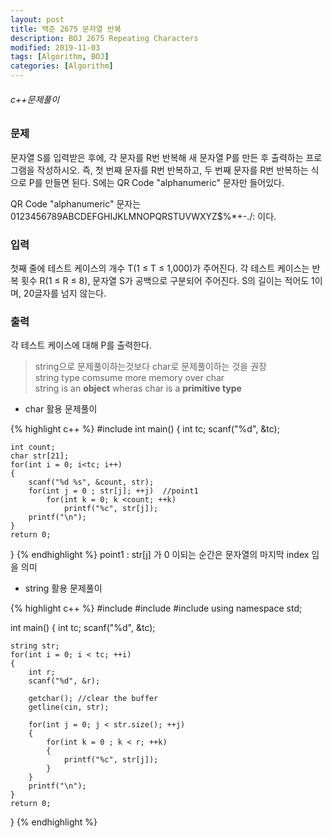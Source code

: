 ```yaml
---
layout: post
title: 백준 2675 문자열 반복
description: BOJ 2675 Repeating Characters
modified: 2019-11-03
tags: [Algorithm, BOJ]
categories: [Algorithm]
---
```

###### c++문제풀이
 
### 문제

문자열 S를 입력받은 후에, 각 문자를 R번 반복해 새 문자열 P를 만든 후 출력하는 프로그램을 작성하시오. 즉, 첫 번째 문자를 R번 반복하고, 두 번째 문자를 R번 반복하는 식으로 P를 만들면 된다. S에는 QR Code "alphanumeric" 문자만 들어있다.  

QR Code "alphanumeric" 문자는 0123456789ABCDEFGHIJKLMNOPQRSTUVWXYZ\$%*+-./: 이다.  

### 입력
첫째 줄에 테스트 케이스의 개수 T(1 ≤ T ≤ 1,000)가 주어진다. 각 테스트 케이스는 반복 횟수 R(1 ≤ R ≤ 8), 문자열 S가 공백으로 구분되어 주어진다. S의 길이는 적어도 1이며, 20글자를 넘지 않는다.   

### 출력
각 테스트 케이스에 대해 P를 출력한다.    

> string으로 문제풀이하는것보다 char로 문제풀이하는 것을 권장  
> string type comsume more memory over char    
> string is an **object** wheras char is a **primitive type**    

- char 활용 문제풀이  

{% highlight c++ %}
#include<cstdio>
int main()
{
	int tc;
	scanf("%d", &tc);
	
	int count;
	char str[21];	
	for(int i = 0; i<tc; i++)
	{
        scanf("%d %s", &count, str); 
        for(int j = 0 ; str[j]; ++j)  //point1
            for(int k = 0; k <count; ++k)
                printf("%c", str[j]);
        printf("\n");
    }    
	return 0;
}
{% endhighlight %}
point1 : str[j] 가 0 이되는 순간은 문자열의 마지막 index 임을 의미  
    
- string 활용 문제풀이  

{% highlight c++ %}
#include <iostream>
#include <cstdio>
#include <string>
using namespace std;

int main()
{
	int tc;
	scanf("%d", &tc);
	
	string str;
	for(int i = 0; i < tc; ++i)
	{
		int r;
		scanf("%d", &r); 
		
		getchar(); //clear the buffer
		getline(cin, str);
		
		for(int j = 0; j < str.size(); ++j)
		{
			for(int k = 0 ; k < r; ++k)
			{
				printf("%c", str[j]);
			}
		}
		printf("\n");
	}
	return 0;
}
{% endhighlight %}




